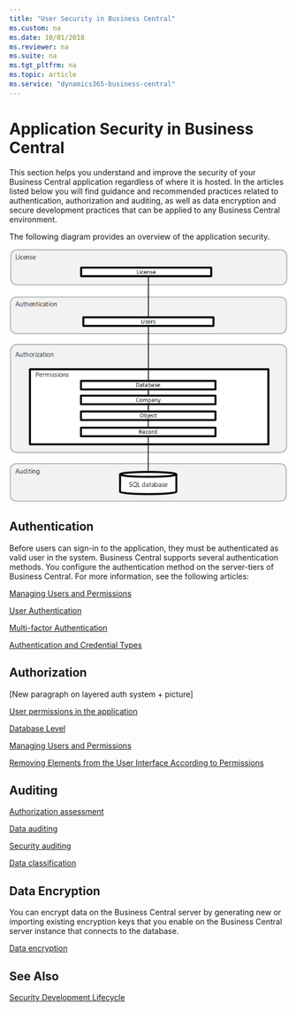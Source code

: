 ```yaml
---
title: "User Security in Business Central"
ms.custom: na
ms.date: 10/01/2018
ms.reviewer: na
ms.suite: na
ms.tgt_pltfrm: na
ms.topic: article
ms.service: "dynamics365-business-central"
---
```


# Application Security in Business Central

This section helps you understand and improve the security of your Business Central application regardless of where it is hosted.  In the articles listed below you will find guidance and recommended practices related to authentication, authorization and auditing, as well as data encryption and secure development practices that can be applied to any Business Central environment.

The following diagram provides an overview of the application security.

![Security overview](../developer/media/security-overview.png "Security overview")

## Authentication

Before users can sign-in to the application, they must be authenticated as valid user in the system. Business Central supports several authentication methods. You configure the authentication method on the server-tiers of Business Central. For more information, see the following articles:


[Managing Users and Permissions](https://docs.microsoft.com/en-us/dynamics365/business-central/ui-how-users-permissions)

[User Authentication](https://docs.microsoft.com/en-us/dynamics365/business-central/dev-itpro/security/user-security#user-authentication)  

[Multi-factor Authentication](../administration/nultifactor-authentication.md)
 
[Authentication and Credential Types](../administration/users-credential-types.md)

## Authorization

[New paragraph on layered auth system + picture]

[User permissions in the application](user-security.md#user-permissions-in-the-application)

[Database Level](data-security.md?tabs=database-level)

[Managing Users and Permissions](https://docs.microsoft.com/en-us/dynamics365/business-central/ui-how-users-permissions)

[Removing Elements from the User Interface According to Permissions](../administration/hide-ui-elements.md)  


## Auditing

[Authorization assessment](https://docs.microsoft.com/en-us/dynamics365/business-central/ui-how-users-permissions#to-get-an-overview-of-a-users-permissions)
  
[Data auditing](https://docs.microsoft.com/en-us/dynamics365/business-central/across-log-changes)
  
[Security auditing](security-auditing.md)

[Data classification](https://docs.microsoft.com/en-us/dynamics365/business-central/admin-classifying-data-sensitivity)
  
## Data Encryption

You can encrypt data on the Business Central server by generating new or importing existing encryption keys that you enable on the Business Central server instance that connects to the database.

[Data encryption](https://docs.microsoft.com/en-us/dynamics365/business-central/admin-manage-data-encryption)  

## See Also  

[Security Development Lifecycle](https://www.microsoft.com/en-us/sdl)  